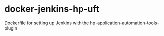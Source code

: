 # docker-jenkins-hp-uft
Dockerfile for setting up Jenkins with the hp-application-automation-tools-plugin
